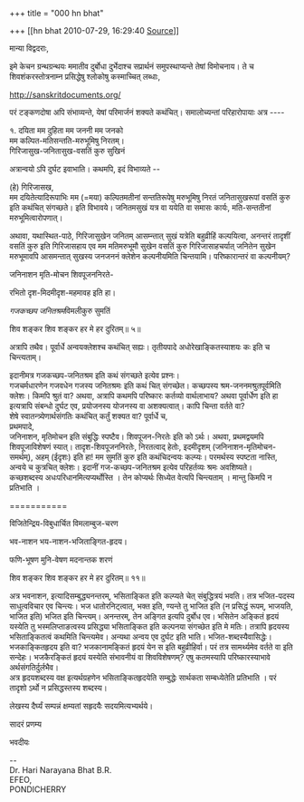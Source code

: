 +++
title = "000 hn bhat"

+++
[[hn bhat	2010-07-29, 16:29:40 [Source](https://groups.google.com/g/bvparishat/c/45TXjsPqW44)]]



मान्या विद्वदराः,  
  
इमे केचन ग्रन्थग्रन्थयः ममातीव दुर्बोधा दुर्भेदाश्च सप्रार्थनं समुपस्थाप्यन्ते तेषां विमोचनाय। ते च शिवशंकरस्तोत्रनाम्न प्रसिद्धेषु श्लोकोषु कस्माच्चित् लब्धाः,  
  
<http://sanskritdocuments.org/>  
  
परं टङ्कणदोषा अपि संभाव्यन्ते, येषां परिमार्जनं शक्यते कथंचित्। समालोच्यन्तां परिहारोपायाः अत्र ----  
  
१. दयिता मम दुहिता मम जननी मम जनको  
मम कल्पित-मतिसन्तति-मरुभूमिषु निरतम्‌।  
गिरिजासुख-जनितासुख-वसतिं कुरु सुखिनं  
  
अत्रान्वयो ऽपि दुर्घट इवाभाति। कथमपि, इदं विभाव्यते --  
  
(हे) गिरिजासख,  
मम दयितेत्यादिरूपाभिः मम (=मया) कल्पितमतीनां सन्ततिरूपेषु मरुभूमिषु निरतं जनितासुखरूपां वसतिं कुरु इति कथंचित् संगच्छते। इति विभावये।
जनितमसुखं यत्र वा ययेति वा समासः कार्यः, मति-सन्ततीनां मरुभूमित्वारोपणात्।

अथावा, यथास्थित-पाठे, गिरिजासुखेन जनितम् आसम्न्तात् सुखं यत्रेति बहुव्रीहिं कल्पयित्वा, अनन्तरं तादृशीं वसतिं कुरु इति गिरिजासहाय एव मम मतिमरुभूमौ सुखेन वसतिं कुरु गिरिजासाहचर्यात् जनितेन सुखेन मरुभूमावपि आसमन्तात् सुखस्य जनजननं क्लेशेन कल्पनीयमिति चिन्तयामि। परिष्कारान्तरं वा कल्पनीयम्?  
  

जनिनाशन मृति-मोचन शिवपूजननिरते-

  

रभितो दृश-मिदमीदृश-महमावह इति हा।

  

*गजकच्छप जनितश्रम*विमलीकुरु सुमतिं

  

शिव शङ्कर शिव शङ्कर हर मे हर दुरितम्‌॥ ५॥

  

अत्रापि तथैव। पूर्वार्धे अन्वयक्लेशश्च कथंचित् सह्यः। तृतीयपादे अधोरेखाङ्कितस्याशयः कः इति च चिन्त्यताम्।

  

इदानीमत्र गजकच्छप-जनितश्रम इति कथं संगच्छते इत्येव प्रश्नः।  
गजचर्मधारणेन गजवधेन गजस्य जनितश्रमः इति कथं चित् संगच्छेत। कच्छपस्य श्रम-जननमश्रुतपूर्वमिति क्लेशः। किमपि श्रुतं वा? अथवा, अत्रापि कथमपि परिष्कारः कर्तव्यो वार्थलाभाय? अथवा पूर्वार्धेण इति हा इत्यत्रापि संबन्धो दुर्घट एव, प्रयोजनस्य योजनस्य वा अशक्यत्वात्। कापि चिन्ता वर्तते वा?  
शेषे स्वातन्त्र्येणार्थसंगतिः कथंचित् कर्तुं शक्यत वा? पूर्वार्धे च,  
प्रथमपादे,  
जनिनाशन, मृतिमोचन इति संबुद्धिः स्पष्टैव। शिवपूजन-निरतेः इति को ऽर्थः। अथवा, प्रथमद्वयमपि शिवपूजाविशेषणं स्यात्। तादृश-शिवपूजननिरतेः, निरतत्वाद् हेतोः, इदमीदृशम् (जनिनाशन-मृतिमोचन-समर्थम्), अहम् (ईदृशः) इति हा! मम सुमतिं कुरु इति कथंचिदन्वयः कल्प्यः। परमर्थस्य स्पष्टता नास्ति, अन्वये च कुत्रचित् क्लेशः। इदानीं गज-कच्छप-जनितश्रम इत्येव परिहर्तव्यः श्रमः अवशिष्यते।  
कच्छशब्दस्य अधःपरिधानमित्यप्यर्थोस्ति । तेन कोप्यर्थः सिध्येत वेत्यपि चिन्त्यताम् । मान्तु किमपि न प्रतिभाति ।  
  
===========

विजितेन्द्रिय-विबुधार्चित विमलाम्बुज-चरण

भव-नाशन भय-नाशन-भजिताङ्गित-हृदय।

फणि-भूषण मुनि-वेषण मदनान्तक शरणं

शिव शङ्कर शिव शङ्कर हर मे हर दुरितम्‌॥ ११॥

  

अत्र भवनाशन, इत्यादिसम्बुद्ध्यनन्तरम्, भसिताङ्कित इति कल्प्यते चेत् संबुद्धित्रयं भवति। तत्र भजित-पदस्य साधुत्वविचार एव चिन्त्यः। भज धातोरनिट्त्वात्, भक्त इति, ण्यन्ते तु भाजित इति (न प्रसिद्धं रूपम्, भाजयति, भाजित इति) भजित इति चिन्त्यम्। अनन्तरम्, तेन अङ्गित इत्यपि दुर्बोध एव। भसितेन अङ्कितं हृदयं यस्येति तु भस्मलिप्ताङत्वस्य प्रसिद्ध्या भसिताङ्कित इति कल्पनया संगच्छेत इति मे मतिः। तत्रापि हृदयस्य भसिताङ्कितत्वं कथमिति चिन्त्यमेव। अन्यथा अन्वय एव दुर्घट इति भाति। भजित-शब्दस्यैवासिद्धेः। भजकाङ्कितहृदय इति वा? भजकानामङ्कितं हृदयं येन स इति बहुव्रीहिर्वा। परं तत्र सामर्थ्यमेव वर्तते वा इति सन्देहः। भजकैरङ्कितं हृदयं यस्येति संभावनीयं वा शिवविशेषणम्? एषु कतमस्यापि परिष्कारस्याभावे अर्थसंगतिर्दुर्लभैव।  
अत्र हृदयशब्दस्य वक्ष इत्यर्थग्रहणेन भसिताङ्कितहृदयेति सम्बुद्धेः सार्थकता सम्बध्येतेति प्रतिभाति । परं तादृशो ऽर्थो न प्रसिद्धस्तस्य शब्दस्य।  
  

लेखस्य दैर्घ्यं सम्पन्नं क्षम्यतां सहृदयैः सदयमित्यभ्यर्थये।

  

सादरं प्रणम्य

  

भवदीयः   
  
--  
Dr. Hari Narayana Bhat B.R.  
EFEO,  
PONDICHERRY  
  

